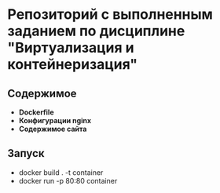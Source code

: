 # Репозиторий с выполненным заданием по дисциплине "Виртуализация и контейнеризация"
## Содержимое
- __Dockerfilе__
- __Конфигурации nginx__
- __Содержимое сайта__

## Запуск
- docker build . -t container
- docker run -p 80:80 container
